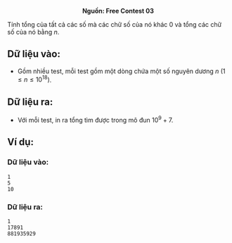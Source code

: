 **<center>Nguồn:  Free Contest 03</center>**

Tính tổng của tất cả các số mà các chữ số của nó khác $0$ và tổng các chữ số của nó bằng $n$.

## Dữ liệu vào:
- Gồm nhiều test, mỗi test gồm một dòng chứa một số nguyên dương $n\ (1 ≤ n ≤ 10^{18})$.

## Dữ liệu ra:
- Với mỗi test, in ra tổng tìm được trong mô đun $10^9+7$.

## Ví dụ:
### Dữ liệu vào:
```
1
5
10
```

### Dữ liệu ra:
```
1
17891
881935929
```